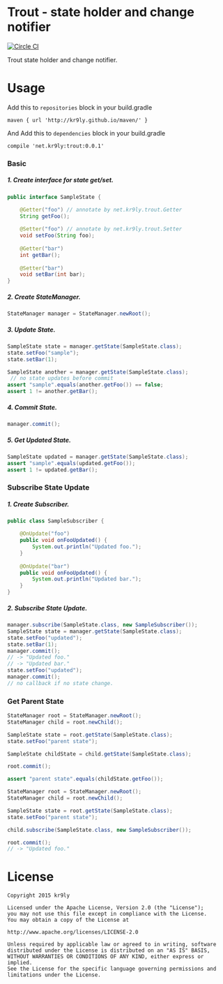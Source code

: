 # Trout - state holder and change notifier

[![Circle CI](https://circleci.com/gh/kr9ly/trout/tree/master.svg?style=shield)](https://circleci.com/gh/kr9ly/trout/tree/master)

Trout state holder and change notifier.

# Usage

Add this to `repositories` block in your build.gradle

```
maven { url 'http://kr9ly.github.io/maven/' }
```

And Add this to `dependencies` block in your build.gradle

```
compile 'net.kr9ly:trout:0.0.1'
```

### Basic

##### 1. Create interface for state get/set.

```java
public interface SampleState {

    @Getter("foo") // annotate by net.kr9ly.trout.Getter
    String getFoo();
    
    @Setter("foo") // annotate by net.kr9ly.trout.Setter
    void setFoo(String foo);
    
    @Getter("bar")
    int getBar();
        
    @Setter("bar")
    void setBar(int bar);
}
```

##### 2. Create StateManager.

```java
StateManager manager = StateManager.newRoot();
```

##### 3. Update State.

```java
SampleState state = manager.getState(SampleState.class);
state.setFoo("sample");
state.setBar(1);

SampleState another = manager.getState(SampleState.class);
 // no state updates before commit
assert "sample".equals(another.getFoo()) == false;
assert 1 != another.getBar();
```

##### 4. Commit State.

```java
manager.commit();
```

##### 5. Get Updated State.

```java
SampleState updated = manager.getState(SampleState.class);
assert "sample".equals(updated.getFoo());
assert 1 != updated.getBar();
```

### Subscribe State Update

##### 1. Create Subscriber.

```java
public class SampleSubscriber {

    @OnUpdate("foo")
    public void onFooUpdated() {
        System.out.println("Updated foo.");
    }
    
    @OnUpdate("bar")
    public void onFooUpdated() {
        System.out.println("Updated bar.");
    }
}
```

##### 2. Subscribe State Update.

```java
manager.subscribe(SampleState.class, new SampleSubscriber());
SampleState state = manager.getState(SampleState.class);
state.setFoo("updated");
state.setBar(1);
manager.commit();
// -> "Updated foo."
// -> "Updated bar."
state.setFoo("updated");
manager.commit();
// no callback if no state change.
```

### Get Parent State

```java
StateManager root = StateManager.newRoot();
StateManager child = root.newChild();

SampleState state = root.getState(SampleState.class);
state.setFoo("parent state");

SampleState childState = child.getState(SampleState.class);

root.commit();

assert "parent state".equals(childState.getFoo());
```

```java
StateManager root = StateManager.newRoot();
StateManager child = root.newChild();

SampleState state = root.getState(SampleState.class);
state.setFoo("parent state");

child.subscribe(SampleState.class, new SampleSubscriber());

root.commit();
// -> "Updated foo."
```

# License

```
Copyright 2015 kr9ly

Licensed under the Apache License, Version 2.0 (the "License");
you may not use this file except in compliance with the License.
You may obtain a copy of the License at

http://www.apache.org/licenses/LICENSE-2.0

Unless required by applicable law or agreed to in writing, software
distributed under the License is distributed on an "AS IS" BASIS,
WITHOUT WARRANTIES OR CONDITIONS OF ANY KIND, either express or implied.
See the License for the specific language governing permissions and
limitations under the License.
```